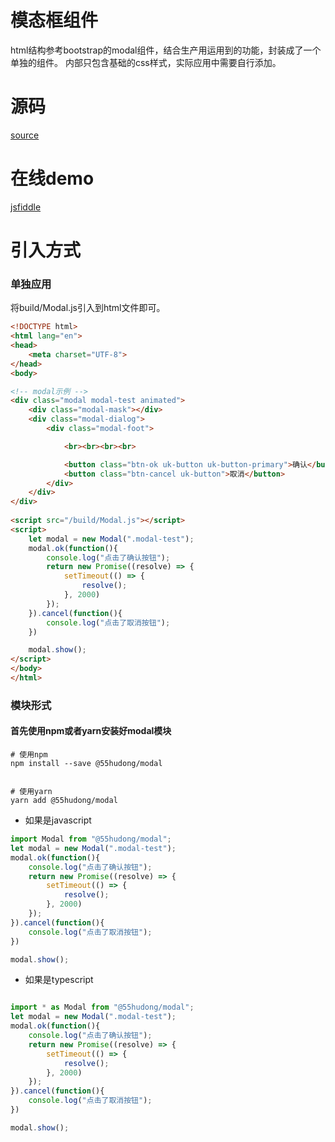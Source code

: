 # 模态框组件
html结构参考bootstrap的modal组件，结合生产用运用到的功能，封装成了一个单独的组件。 内部只包含基础的css样式，实际应用中需要自行添加。


# 源码
[source](src/modal.ts)

# 在线demo
[jsfiddle](https://jsfiddle.net/coolcoffee/pjsp3zxs/1/)

# 引入方式

### 单独应用
将build/Modal.js引入到html文件即可。

```html
<!DOCTYPE html>
<html lang="en">
<head>
    <meta charset="UTF-8">
</head>
<body>

<!-- modal示例 -->
<div class="modal modal-test animated">
    <div class="modal-mask"></div>
    <div class="modal-dialog">
        <div class="modal-foot">

            <br><br><br><br>

            <button class="btn-ok uk-button uk-button-primary">确认</button>
            <button class="btn-cancel uk-button">取消</button>
        </div>
    </div>
</div>
    
<script src="/build/Modal.js"></script>    
<script>
    let modal = new Modal(".modal-test");
    modal.ok(function(){
        console.log("点击了确认按钮");
        return new Promise((resolve) => {
            setTimeout(() => {
                resolve();
            }, 2000)
        });
    }).cancel(function(){
        console.log("点击了取消按钮");
    })

    modal.show();
</script>
</body>
</html>
```

### 模块形式

#### 首先使用npm或者yarn安装好modal模块
```
# 使用npm
npm install --save @55hudong/modal


# 使用yarn
yarn add @55hudong/modal

```


+ 如果是javascript
``` javascript
import Modal from "@55hudong/modal";
let modal = new Modal(".modal-test");
modal.ok(function(){
    console.log("点击了确认按钮");
    return new Promise((resolve) => {
        setTimeout(() => {
            resolve();
        }, 2000)
    });
}).cancel(function(){
    console.log("点击了取消按钮");
})

modal.show();

```

+ 如果是typescript
```typescript

import * as Modal from "@55hudong/modal";
let modal = new Modal(".modal-test");
modal.ok(function(){
    console.log("点击了确认按钮");
    return new Promise((resolve) => {
        setTimeout(() => {
            resolve();
        }, 2000)
    });
}).cancel(function(){
    console.log("点击了取消按钮");
})

modal.show();

```

